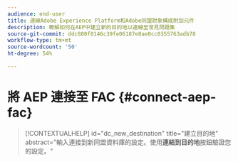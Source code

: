 ```yaml
---
audience: end-user
title: 連線Adobe Experience Platform和Adobe同盟對象構成附加元件
description: 瞭解如何在AEP中建立新的目的地以連線至常見問題集
source-git-commit: ddc880f0146c39fe06187e0ae0cc0355763adb78
workflow-type: tm+mt
source-wordcount: '50'
ht-degree: 54%

---
```


# 將 AEP 連接至 FAC {#connect-aep-fac}


>[!CONTEXTUALHELP]
>id="dc_new_destination"
>title="建立目的地"
>abstract="輸入連接到新同盟資料庫的設定。使用&#x200B;**連結到目的地**&#x200B;按鈕驗證您的設定。"


